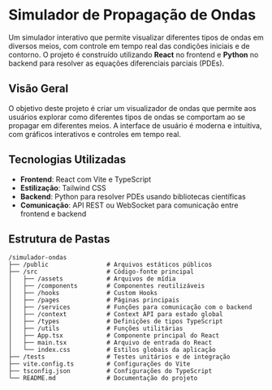 # Simulador de Propagação de Ondas

Um simulador interativo que permite visualizar diferentes tipos de ondas em diversos meios, com controle em tempo real das condições iniciais e de contorno. O projeto é construído utilizando **React** no frontend e **Python** no backend para resolver as equações diferenciais parciais (PDEs).

## Visão Geral

O objetivo deste projeto é criar um visualizador de ondas que permite aos usuários explorar como diferentes tipos de ondas se comportam ao se propagar em diferentes meios. A interface de usuário é moderna e intuitiva, com gráficos interativos e controles em tempo real.

## Tecnologias Utilizadas

- **Frontend**: React com Vite e TypeScript
- **Estilização**: Tailwind CSS
- **Backend**: Python para resolver PDEs usando bibliotecas científicas
- **Comunicação**: API REST ou WebSocket para comunicação entre frontend e backend

## Estrutura de Pastas

```plaintext
/simulador-ondas
├── /public                # Arquivos estáticos públicos
├── /src                   # Código-fonte principal
│   ├── /assets            # Arquivos de mídia
│   ├── /components        # Componentes reutilizáveis
│   ├── /hooks             # Custom Hooks
│   ├── /pages             # Páginas principais
│   ├── /services          # Funções para comunicação com o backend
│   ├── /context           # Context API para estado global
│   ├── /types             # Definições de tipos TypeScript
│   ├── /utils             # Funções utilitárias
│   ├── App.tsx            # Componente principal do React
│   ├── main.tsx           # Arquivo de entrada do React
│   └── index.css          # Estilos globais da aplicação
├── /tests                 # Testes unitários e de integração
├── vite.config.ts         # Configurações do Vite
├── tsconfig.json          # Configurações do TypeScript
└── README.md              # Documentação do projeto
